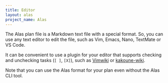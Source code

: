 ```yaml
---
title: Editor
layout: alas
project_name: Alas
---
```


The Alas plan file is a Markdown text file with a special format. So, you can
use any text editor to edit the file, such as Vim, Emacs, Nano, TextMate or
VS Code.

It can be convenient to use a plugin for your editor that supports checking and
unchecking tasks (`[ ]`, `[X]`), such as [Vimwiki](https://vimwiki.github.io/)
or [kakoune-wiki](https://github.com/TeddyDD/kakoune-wiki).

Note that you can use the Alas format for your plan even without the Alas
CLI tool.
